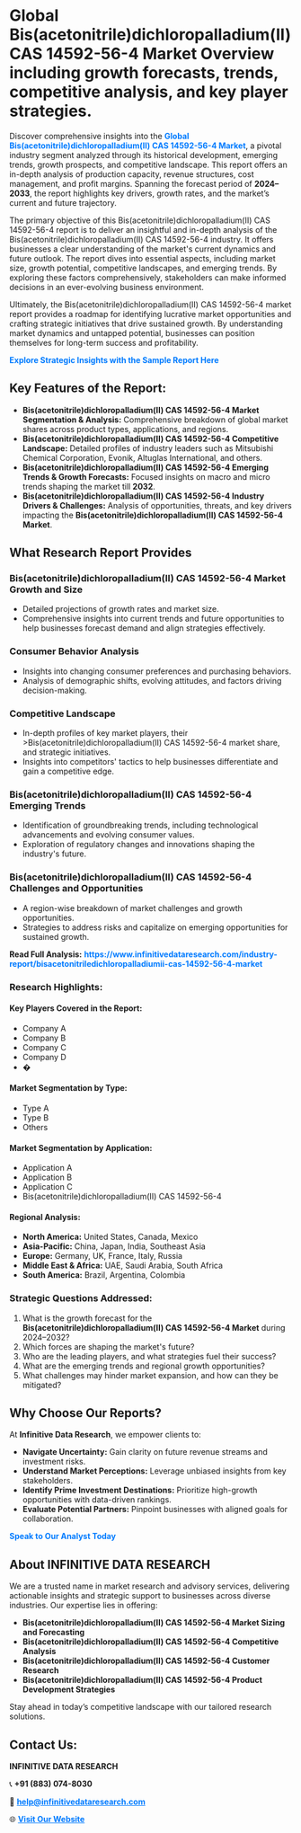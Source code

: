 <h1>Global Bis(acetonitrile)dichloropalladium(II) CAS 14592-56-4 Market Overview including growth forecasts, trends, competitive analysis, and key player strategies.</h1>
<p>
Discover comprehensive insights into the 
<a href="https://www.infinitivedataresearch.com/industry-report/bisacetonitriledichloropalladiumii-cas-14592-56-4-market" rel="dofollow" style="color: #007BFF; text-decoration: none;"><strong>Global Bis(acetonitrile)dichloropalladium(II) CAS 14592-56-4 Market</strong></a>, a pivotal industry segment analyzed through its historical development, emerging trends, growth prospects, and competitive landscape. This report offers an in-depth analysis of production capacity, revenue structures, cost management, and profit margins. Spanning the forecast period of <strong>2024–2033</strong>, the report highlights key drivers, growth rates, and the market’s current and future trajectory.
</p>
<p>
The primary objective of this Bis(acetonitrile)dichloropalladium(II) CAS 14592-56-4 report is to deliver an insightful and in-depth analysis of the Bis(acetonitrile)dichloropalladium(II) CAS 14592-56-4 industry. It offers businesses a clear understanding of the market's current dynamics and future outlook. The report dives into essential aspects, including market size, growth potential, competitive landscapes, and emerging trends. By exploring these factors comprehensively, stakeholders can make informed decisions in an ever-evolving business environment.
</p>
<p>
Ultimately, the Bis(acetonitrile)dichloropalladium(II) CAS 14592-56-4 market report provides a roadmap for identifying lucrative market opportunities and crafting strategic initiatives that drive sustained growth. By understanding market dynamics and untapped potential, businesses can position themselves for long-term success and profitability.
</p>
<p>
<a href="https://www.infinitivedataresearch.com/request-sample/reportId=112550" style="color: #007BFF; text-decoration: none;"><strong>Explore Strategic Insights with the Sample Report Here</strong></a>
</p>

<h2>Key Features of the Report:</h2>
<ul>
<li><strong>Bis(acetonitrile)dichloropalladium(II) CAS 14592-56-4 Market Segmentation & Analysis:</strong> Comprehensive breakdown of global market shares across product types, applications, and regions.</li>
<li><strong>Bis(acetonitrile)dichloropalladium(II) CAS 14592-56-4 Competitive Landscape:</strong> Detailed profiles of industry leaders such as Mitsubishi Chemical Corporation, Evonik, Altuglas International, and others.</li>
<li><strong>Bis(acetonitrile)dichloropalladium(II) CAS 14592-56-4 Emerging Trends & Growth Forecasts:</strong> Focused insights on macro and micro trends shaping the market till <strong>2032</strong>.</li>
<li><strong>Bis(acetonitrile)dichloropalladium(II) CAS 14592-56-4 Industry Drivers & Challenges:</strong> Analysis of opportunities, threats, and key drivers impacting the <strong>Bis(acetonitrile)dichloropalladium(II) CAS 14592-56-4 Market</strong>.</li>
</ul>

<h2>What Research Report Provides</h2>
<h3>Bis(acetonitrile)dichloropalladium(II) CAS 14592-56-4 Market Growth and Size</h3>
<ul>
<li>Detailed projections of growth rates and market size.</li>
<li>Comprehensive insights into current trends and future opportunities to help businesses forecast demand and align strategies effectively.</li>
</ul>

<h3>Consumer Behavior Analysis</h3>
<ul>
<li>Insights into changing consumer preferences and purchasing behaviors.</li>
<li>Analysis of demographic shifts, evolving attitudes, and factors driving decision-making.</li>
</ul>

<h3>Competitive Landscape</h3>
<ul>
<li>In-depth profiles of key market players, their >Bis(acetonitrile)dichloropalladium(II) CAS 14592-56-4 market share, and strategic initiatives.</li>
<li>Insights into competitors' tactics to help businesses differentiate and gain a competitive edge.</li>
</ul>

<h3>Bis(acetonitrile)dichloropalladium(II) CAS 14592-56-4 Emerging Trends</h3>
<ul>
<li>Identification of groundbreaking trends, including technological advancements and evolving consumer values.</li>
<li>Exploration of regulatory changes and innovations shaping the industry's future.</li>
</ul>

<h3>Bis(acetonitrile)dichloropalladium(II) CAS 14592-56-4 Challenges and Opportunities</h3>
<ul>
<li>A region-wise breakdown of market challenges and growth opportunities.</li>
<li>Strategies to address risks and capitalize on emerging opportunities for sustained growth.</li>
</ul>
<p><strong>Read Full Analysis:</strong> <a href="https://www.infinitivedataresearch.com/industry-report/bisacetonitriledichloropalladiumii-cas-14592-56-4-market" rel="dofollow" style="color: #007BFF; text-decoration: none;"><strong>https://www.infinitivedataresearch.com/industry-report/bisacetonitriledichloropalladiumii-cas-14592-56-4-market</strong></a></p>
<h3>Research Highlights:</h3>
<h4>Key Players Covered in the Report:</h4>
<ul><li>Company A</li><li>Company B</li><li>Company C</li><li>Company D</li><li>�</li></ul>
<h4>Market Segmentation by Type:</h4>
<ul><li>Type A</li><li>Type B</li><li>Others</li></ul>
<h4>Market Segmentation by Application:</h4>
<ul><li>Application A</li><li>Application B</li><li>Application C</li><li>Bis(acetonitrile)dichloropalladium(II) CAS 14592-56-4</li></ul>

<h4>Regional Analysis:</h4>
<ul>
<li><strong>North America:</strong> United States, Canada, Mexico</li>
<li><strong>Asia-Pacific:</strong> China, Japan, India, Southeast Asia</li>
<li><strong>Europe:</strong> Germany, UK, France, Italy, Russia</li>
<li><strong>Middle East & Africa:</strong> UAE, Saudi Arabia, South Africa</li>
<li><strong>South America:</strong> Brazil, Argentina, Colombia</li>
</ul>

<h3>Strategic Questions Addressed:</h3>
<ol>
<li>What is the growth forecast for the <strong>Bis(acetonitrile)dichloropalladium(II) CAS 14592-56-4 Market</strong> during 2024–2032?</li>
<li>Which forces are shaping the market's future?</li>
<li>Who are the leading players, and what strategies fuel their success?</li>
<li>What are the emerging trends and regional growth opportunities?</li>
<li>What challenges may hinder market expansion, and how can they be mitigated?</li>
</ol>

<h2>Why Choose Our Reports?</h2>
<p>At <strong>Infinitive Data Research</strong>, we empower clients to:</p>
<ul>
<li><strong>Navigate Uncertainty:</strong> Gain clarity on future revenue streams and investment risks.</li>
<li><strong>Understand Market Perceptions:</strong> Leverage unbiased insights from key stakeholders.</li>
<li><strong>Identify Prime Investment Destinations:</strong> Prioritize high-growth opportunities with data-driven rankings.</li>
<li><strong>Evaluate Potential Partners:</strong> Pinpoint businesses with aligned goals for collaboration.</li>
</ul>
<p><a href="https://www.infinitivedataresearch.com/industry-report/bisacetonitriledichloropalladiumii-cas-14592-56-4-market" rel="dofollow" style="color: #007BFF; text-decoration: none;"><strong>Speak to Our Analyst Today</strong></a></p>

<h2>About INFINITIVE DATA RESEARCH</h2>
<p>We are a trusted name in market research and advisory services, delivering actionable insights and strategic support to businesses across diverse industries. Our expertise lies in offering:</p>
<ul>
<li><strong>Bis(acetonitrile)dichloropalladium(II) CAS 14592-56-4 Market Sizing and Forecasting</strong></li>
<li><strong>Bis(acetonitrile)dichloropalladium(II) CAS 14592-56-4 Competitive Analysis</strong></li>
<li><strong>Bis(acetonitrile)dichloropalladium(II) CAS 14592-56-4 Customer Research</strong></li>
<li><strong>Bis(acetonitrile)dichloropalladium(II) CAS 14592-56-4 Product Development Strategies</strong></li>
</ul>
<p>Stay ahead in today’s competitive landscape with our tailored research solutions.</p>

<h2>Contact Us:</h2>
<p><strong>INFINITIVE DATA RESEARCH</strong></p>
<p>📞 <strong>+91 (883) 074-8030</strong></p>
<p>📧 <strong><a href="mailto:help@infinitivedataresearch.com" style="color: #007BFF;">help@infinitivedataresearch.com</a></strong></p>
<p>🌐 <strong><a href="https://www.infinitivedataresearch.com" rel="dofollow" style="color: #007BFF;">Visit Our Website</a></strong></p>